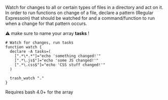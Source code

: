 Watch for changes to all or certain types of files in a directory and act on it.   
In order to run functions on change of a file, declare a pattern (Regular Expressoin) that should be watched
for and a command/function to run when a change for that pattern occurs.  

:warning: make sure to name your array **tasks** !

```
# Watch for changes, run tasks
function watch {
  declare -A tasks=(
    [".*\*.*"]="echo 'something changed!'"
    [".*\.js$"]="echo 'some JS changed!'"
    [".*\.css$"]="echo 'CSS stuff changed!'"
  )

  trash_watch "."
}
```

Requires bash 4.0+ for the array
